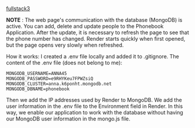 [fullstack3](https://fullstack3-0d4x.onrender.com)

**NOTE** : The web page's communication with the database (MongoDB) is active. You can add, delete and update people to the Phonebook Application. After the update, it is necessary to refresh the page to see that the phone number has changed. Render starts quickly when first opened, but the page opens very slowly when refreshed.

How it works: I created a .env file locally and added it to .gitignore. The content of the .env file (does not belong to me):
```
MONGODB_USERNAME=ANNA45
MONGODB_PASSWORD=e9RHYKeu7FPWZsiQ
MONGODB_CLUSTER=anna.k6ponht.mongodb.net
MONGODB_DBNAME=phonebook
```
Then we add the IP addresses used by Render to MongoDB. We add the user information in the .env file to the Environment field in Render. In this way, we enable our application to work with the database without having our MongoDB user information in the mongo.js file.
